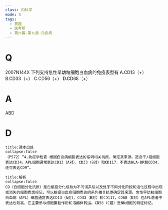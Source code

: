 ```yaml
---
class: 内科学
mode: X
tags:
  - 真题
  - 医考帮
  - 第六篇-第九章-白血病
---
```


# Q
2007N144X 下列支持急性早幼粒细胞白血病的免疫表型有
A.CD13（+）
B.CD33（+）
C.CD56（+）
D.CD68（+）

# A
ABD
# D
```ad-note
title:课本出处
collapse:false
（P572）“4.免疫学检查 根据白血病细胞表达的系列相关抗原，确定其来源。造血干/祖细胞表达CD34，APL细胞通常表达CD13（A对）、CD33（B对）和CD117，不表达HLA-DR和CD34，还可表达CD9”。
```

```ad-summary
title:解析
collapse:false
CD（白细胞分化抗原）是白细胞分化成熟为不同谱系后以及处于不同分化阶段和活化过程中出现或消失的细胞表面标记，可以根据白血病细胞表达的系列相关抗原确定其来源。急性早幼粒细胞白血病（APL）细胞通常表达CD13（A对）、CD33（B对）和CD117，CD68（D对）在APL患者中表达也较高，它主要参与细胞摄粒作用和溶酶体转运。CD56（C错）是NK细胞的特征标记。
```

